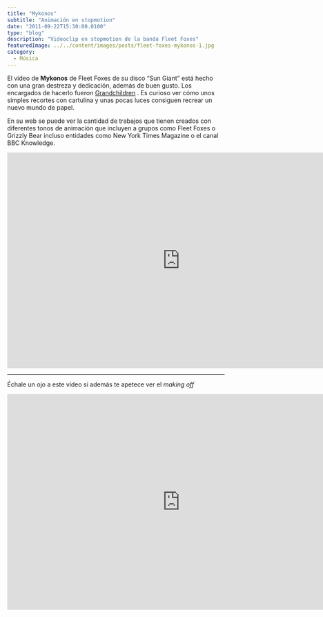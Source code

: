 ```yaml
---
title: "Mykonos"
subtitle: "Animación en stopmotion"
date: "2011-09-22T15:30:00.0100"
type: "blog"
description: "Videoclip en stopmotion de la banda Fleet Foxes"
featuredImage: ../../content/images/posts/fleet-foxes-mykonos-1.jpg
category:
  - Música
---
```


El video de **Mykonos** de Fleet Foxes de su disco “Sun Giant” está hecho con una gran destreza y dedicación, además de buen gusto. Los encargados de hacerlo fueron [Grandchildren](www.grandchildren.tv) . Es curioso ver cómo unos simples recortes con cartulina y unas pocas luces consiguen recrear un nuevo mundo de papel.

En su web se puede ver la cantidad de trabajos que tienen creados con diferentes tonos de animación que incluyen a grupos como Fleet Foxes o Grizzly Bear incluso entidades como New York Times Magazine o el canal BBC Knowledge.

<iframe src="https://player.vimeo.com/video/3089176?title=0&amp;byline=0&amp;portrait=0&amp;color=c9ff23" width="800" height="500" frameborder="0" allowfullscreen="allowfullscreen"></iframe>

---

Échale un ojo a este vídeo si además te apetece ver el _making off_

<iframe src="https://player.vimeo.com/video/3090846?title=0&amp;byline=0&amp;portrait=0&amp;color=c9ff23" width="800" height="500" frameborder="0" allowfullscreen="allowfullscreen"></iframe>
